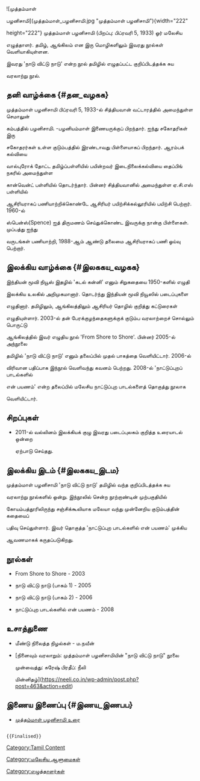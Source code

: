 ![முத்தம்மாள்
பழனிசாமி](முத்தம்மாள்_பழனிசாமி.jpg "முத்தம்மாள் பழனிசாமி"){width="222"
height="222"} முத்தம்மாள் பழனிசாமி (பிறப்பு: பிப்ரவரி 5, 1933) ஓர் மலேசிய
எழுத்தாளர். தமிழ், ஆங்கிலம் என இரு மொழிகளிலும் இவரது நூல்கள் வெளியாகியுள்ளன.
இவரது \'நாடு விட்டு நாடு\' என்ற நூல் தமிழில் எழுதப்பட்ட குறிப்பிடத்தக்க சுய
வரலாற்று நூல்.

## தனி வாழ்க்கை {#தன_வழகக}

முத்தம்மாள் பழனிசாமி பிப்ரவரி 5, 1933-ல் சித்தியவான் வட்டாரத்தில் அமைந்துள்ள செமாலுன்
கம்பத்தில் பழனிசாமி. -பழனியம்மாள் இணையருக்குப் பிறந்தார். ஐந்து சகோதரிகள் இரு
சகோதரர்கள் உள்ள குடும்பத்தில் இரண்டாவது பிள்ளையாகப் பிறந்தார். ஆரம்பக் கல்வியை
வால்புரோக் தோட்ட தமிழ்ப்பள்ளியில் பயின்றவர் இடைநிலைக்கல்வியை தைப்பிங் நகரில் அமைந்துள்ள
கான்வென்ட் பள்ளியில் தொடர்ந்தார். பின்னர் சித்தியவானில் அமைந்துள்ள ஏ.சி.எஸ் பள்ளியில்
ஆசிரியராகப் பணியாற்றிக்கொண்டே ஆசிரியர் பயிற்சிக்கல்லூரியில் பயிற்சி பெற்றார். 1960-ல்
ஸ்பென்ஸ்(Spence) ஐத் திருமணம் செய்துக்கொண்ட இவருக்கு நான்கு பிள்ளைகள். முப்பத்து ஐந்து
வருடங்கள் பணியாற்றி, 1988-ஆம் ஆண்டு தலைமை ஆசிரியராகப் பணி ஓய்வு பெற்றார்.

## இலக்கிய வாழ்க்கை {#இலககய_வழகக}

இந்தியன் மூவி நியூஸ் இதழில் \'கடல் கன்னி\' எனும் சிறுகதையை 1950-களில் எழுதி
இலக்கிய உலகில் அறிமுகமானார். தொடர்ந்து இந்தியன் மூவி நியூஸில் படைப்புகளை
எழுதினார். தமிழிலும், ஆங்கிலத்திலும் ஆசிரியர் தொழில் குறித்து கட்டுரைகள்
எழுதியுள்ளார். 2003-ல் தன் பேரக்குழந்தைகளுக்குக் குடும்ப வரலாற்றைச் சொல்லும் பொருட்டு
ஆங்கிலத்தில் இவர் எழுதிய நூல் \'From Shore to Shore\'. பின்னர் 2005-ல் அந்நூலை
தமிழில் \'நாடு விட்டு நாடு\' எனும் தலைப்பில் முதல் பாகத்தை வெளியிட்டார். 2006-ல்
விரிவான பதிப்பாக இந்நூல் வெளிவந்து கவனம் பெற்றது. 2008-ல் \'நாட்டுப்புறப் பாடல்களில்
என் பயணம்\' என்ற தலைப்பில் மலேசிய நாட்டுப்புற பாடல்களைத் தொகுத்து நூலாக
வெளியிட்டார்.

## சிறப்புகள்

-   2011-ல் வல்லினம் இலக்கியக் குழு இவரது படைப்புலகம் குறித்த உரையாடல் ஒன்றை
    ஏற்பாடு செய்தது.

## இலக்கிய இடம் {#இலககய_இடம}

முத்தம்மாள் பழனிசாமி \'நாடு விட்டு நாடு\' தமிழில் வந்த குறிப்பிடத்தக்க சுய
வரலாற்று நூல்களில் ஒன்று. இந்நூலில் சென்ற நூற்றாண்டின் முற்பகுதியில்
கோயம்பத்தூரிலிருந்து சஞ்சிக்கூலியாக மலேயா வந்து முன்னேறிய குடும்பத்தின் கதையைப்
பதிவு செய்துள்ளார். இவர் தொகுத்த \'நாட்டுப்புற பாடல்களில் என் பயணம்\' முக்கிய
ஆவணமாகக் கருதப்படுகிறது.

## நூல்கள்

-   From Shore to Shore - 2003
-   நாடு விட்டு நாடு (பாகம் 1) - 2005
-   நாடு விட்டு நாடு (பாகம் 2) - 2006
-   நாட்டுப்புற பாடல்களில் என் பயணம் - 2008

## உசாத்துணை

-   மீண்டு நிலைத்த நிழல்கள் - ம.நவீன்
-   [நினைவும் வரலாறும்: முத்தம்மாள் பழனிசாமியின் \"நாடு விட்டு நாடு\" நூலை
    முன்வைத்து: சுரேஷ் பிரதீப்: நீலி
    மின்னிதழ்](https://neeli.co.in/wp-admin/post.php?post=463&action=edit)

## இணைய இணைப்பு {#இணய_இணபப}

-   [முத்தம்மாள் பழனிசாமி உரை](https://www.youtube.com/watch?v=2xYtRmqBhLU)

```{=mediawiki}
{{Finalised}}
```
[Category:Tamil Content](Category:Tamil_Content "wikilink")
[Category:மலேசிய ஆளுமைகள்](Category:மலேசிய_ஆளுமைகள் "wikilink")
[Category:எழுத்தாளர்கள்](Category:எழுத்தாளர்கள் "wikilink")
